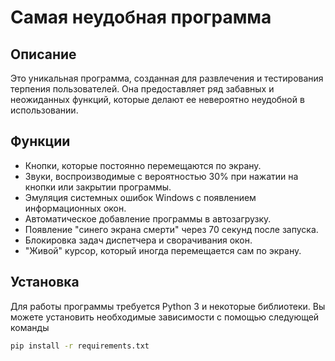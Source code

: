 # Самая неудобная программа

## Описание
Это уникальная программа, созданная для развлечения и тестирования терпения пользователей. Она предоставляет ряд забавных и неожиданных функций, которые делают ее невероятно неудобной в использовании.

## Функции
- Кнопки, которые постоянно перемещаются по экрану.
- Звуки, воспроизводимые с вероятностью 30% при нажатии на кнопки или закрытии программы.
- Эмуляция системных ошибок Windows с появлением информационных окон.
- Автоматическое добавление программы в автозагрузку.
- Появление "синего экрана смерти" через 70 секунд после запуска.
- Блокировка задач диспетчера и сворачивания окон.
- "Живой" курсор, который иногда перемещается сам по экрану.

## Установка
Для работы программы требуется Python 3 и некоторые библиотеки. Вы можете установить необходимые зависимости с помощью следующей команды

```bash
pip install -r requirements.txt

